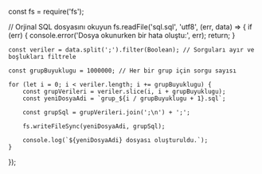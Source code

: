 const fs = require('fs');

// Orjinal SQL dosyasını okuyun
fs.readFile('sql.sql', 'utf8', (err, data) => {
    if (err) {
        console.error('Dosya okunurken bir hata oluştu:', err);
        return;
    }

    const veriler = data.split(';').filter(Boolean); // Sorguları ayır ve boşlukları filtrele

    const grupBuyuklugu = 1000000; // Her bir grup için sorgu sayısı

    for (let i = 0; i < veriler.length; i += grupBuyuklugu) {
        const grupVerileri = veriler.slice(i, i + grupBuyuklugu);
        const yeniDosyaAdi = `grup_${i / grupBuyuklugu + 1}.sql`;

        const grupSql = grupVerileri.join(';\n') + ';';

        fs.writeFileSync(yeniDosyaAdi, grupSql);

        console.log(`${yeniDosyaAdi} dosyası oluşturuldu.`);
    }
});

